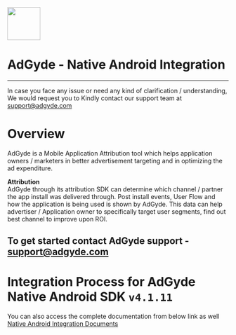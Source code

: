 <img src="https://www.adgyde.com/source/images/icons/logo.png"  width="75">


# AdGyde - Native Android Integration
----
In case you face any issue or need any kind of clarification / understanding, We would request you to Kindly contact our support team at support@adgyde.com

# Overview

AdGyde is a Mobile Application Attribution tool which helps application owners / marketers in better advertisement targeting and in optimizing the ad expenditure. 

<b>Attribution</b><br>
AdGyde through its attribution SDK can determine which channel / partner the app install was delivered through. Post install events, User Flow and how the application is being used is shown by AdGyde. This data can help advertiser / Application owner to specifically target user segments, find out best channel to improve upon ROI.

To get started contact AdGyde support - support@adgyde.com
---

# Integration Process for AdGyde Native Android SDK `v4.1.11`
You can also access the complete documentation from below link as well
<a href="https://www.adgyde.com/documents.php?topic=Integration&platform=android"> Native Android Integration Documents </a> 
